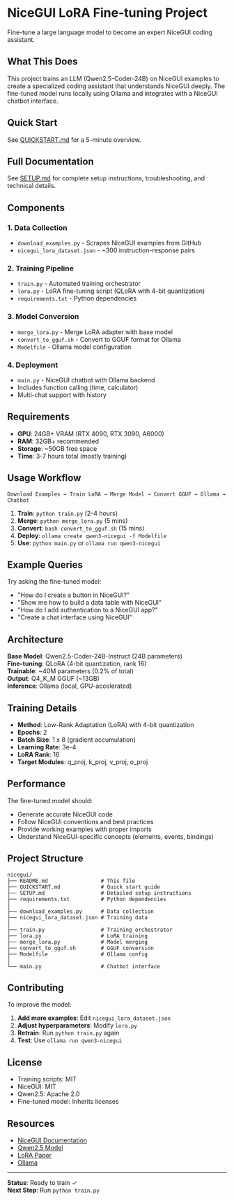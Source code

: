 # NiceGUI LoRA Fine-tuning Project

Fine-tune a large language model to become an expert NiceGUI coding assistant.

## What This Does

This project trains an LLM (Qwen2.5-Coder-24B) on NiceGUI examples to create a specialized coding assistant that understands NiceGUI deeply. The fine-tuned model runs locally using Ollama and integrates with a NiceGUI chatbot interface.

## Quick Start

See [QUICKSTART.md](QUICKSTART.md) for a 5-minute overview.

## Full Documentation

See [SETUP.md](SETUP.md) for complete setup instructions, troubleshooting, and technical details.

## Components

### 1. Data Collection
- `download_examples.py` - Scrapes NiceGUI examples from GitHub
- `nicegui_lora_dataset.json` - ~300 instruction-response pairs

### 2. Training Pipeline
- `train.py` - Automated training orchestrator
- `lora.py` - LoRA fine-tuning script (QLoRA with 4-bit quantization)
- `requirements.txt` - Python dependencies

### 3. Model Conversion
- `merge_lora.py` - Merge LoRA adapter with base model
- `convert_to_gguf.sh` - Convert to GGUF format for Ollama
- `Modelfile` - Ollama model configuration

### 4. Deployment
- `main.py` - NiceGUI chatbot with Ollama backend
- Includes function calling (time, calculator)
- Multi-chat support with history

## Requirements

- **GPU**: 24GB+ VRAM (RTX 4090, RTX 3090, A6000)
- **RAM**: 32GB+ recommended
- **Storage**: ~50GB free space
- **Time**: 3-7 hours total (mostly training)

## Usage Workflow

```
Download Examples → Train LoRA → Merge Model → Convert GGUF → Ollama → Chatbot
```

1. **Train**: `python train.py` (2-4 hours)
2. **Merge**: `python merge_lora.py` (5 mins)
3. **Convert**: `bash convert_to_gguf.sh` (15 mins)
4. **Deploy**: `ollama create qwen3-nicegui -f Modelfile`
5. **Use**: `python main.py` or `ollama run qwen3-nicegui`

## Example Queries

Try asking the fine-tuned model:

- "How do I create a button in NiceGUI?"
- "Show me how to build a data table with NiceGUI"
- "How do I add authentication to a NiceGUI app?"
- "Create a chat interface using NiceGUI"

## Architecture

**Base Model**: Qwen2.5-Coder-24B-Instruct (24B parameters)  
**Fine-tuning**: QLoRA (4-bit quantization, rank 16)  
**Trainable**: ~40M parameters (0.2% of total)  
**Output**: Q4_K_M GGUF (~13GB)  
**Inference**: Ollama (local, GPU-accelerated)

## Training Details

- **Method**: Low-Rank Adaptation (LoRA) with 4-bit quantization
- **Epochs**: 2
- **Batch Size**: 1 x 8 (gradient accumulation)
- **Learning Rate**: 3e-4
- **LoRA Rank**: 16
- **Target Modules**: q_proj, k_proj, v_proj, o_proj

## Performance

The fine-tuned model should:
- Generate accurate NiceGUI code
- Follow NiceGUI conventions and best practices
- Provide working examples with proper imports
- Understand NiceGUI-specific concepts (elements, events, bindings)

## Project Structure

```
nicegui/
├── README.md                 # This file
├── QUICKSTART.md             # Quick start guide
├── SETUP.md                  # Detailed setup instructions
├── requirements.txt          # Python dependencies
│
├── download_examples.py      # Data collection
├── nicegui_lora_dataset.json # Training data
│
├── train.py                  # Training orchestrator
├── lora.py                   # LoRA training
├── merge_lora.py             # Model merging
├── convert_to_gguf.sh        # GGUF conversion
├── Modelfile                 # Ollama config
│
└── main.py                   # Chatbot interface
```

## Contributing

To improve the model:

1. **Add more examples**: Edit `nicegui_lora_dataset.json`
2. **Adjust hyperparameters**: Modify `lora.py`
3. **Retrain**: Run `python train.py` again
4. **Test**: Use `ollama run qwen3-nicegui`

## License

- Training scripts: MIT
- NiceGUI: MIT
- Qwen2.5: Apache 2.0
- Fine-tuned model: Inherits licenses

## Resources

- [NiceGUI Documentation](https://nicegui.io)
- [Qwen2.5 Model](https://github.com/QwenLM/Qwen2.5)
- [LoRA Paper](https://arxiv.org/abs/2106.09685)
- [Ollama](https://ollama.ai)

---

**Status**: Ready to train ✓  
**Next Step**: Run `python train.py`


